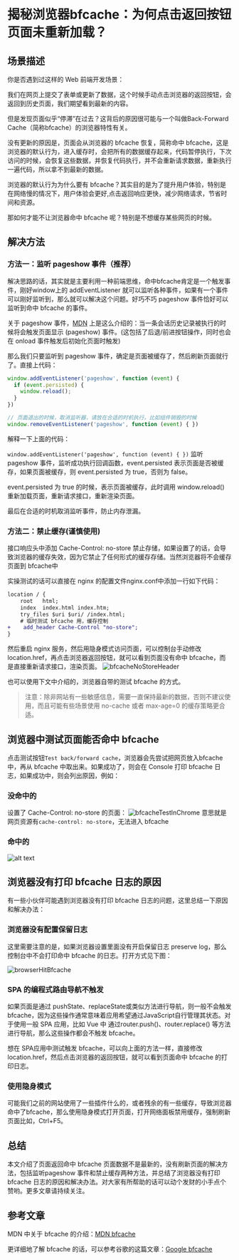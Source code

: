 # 揭秘浏览器bfcache：为何点击返回按钮页面未重新加载？

## 场景描述

你是否遇到过这样的 Web 前端开发场景：

我们在网页上提交了表单或更新了数据，这个时候手动点击浏览器的返回按钮，会返回到历史页面，我们期望看到最新的内容。

但是发现页面似乎“停滞”在过去？这背后的原因很可能与一个叫做Back-Forward Cache（简称bfcache）的浏览器特性有关。

没有更新的原因是，页面会从浏览器的 bfcache 恢复，简称命中 bfcache，这是浏览器的默认行为，进入缓存时，会把所有的数据缓存起来，代码暂停执行，下次访问的时候，会恢复这些数据，并恢复代码执行，并不会重新请求数据，重新执行一遍代码，所以拿不到最新的数据。

浏览器的默认行为为什么要有 bfcache？其实目的是为了提升用户体验，特别是在网络慢的情况下，用户体验会更好,点击返回响应更快，减少网络请求，节省时间和资源。

那如何才能不让浏览器命中 bfcache 呢？特别是不想缓存某些网页的时候。

## 解决方法

### 方法一：监听 pageshow 事件（推荐）

解决思路的话，其实就是主要利用一种前端思维，命中bfcache肯定是一个触发事件，刚好window上的 addEventListener 就可以监听各种事件，如果有一个事件可以刚好监听到，那么就可以解决这个问题。好巧不巧 pageshow 事件恰好可以监听到命中 bfcache 的事件。

关于 pageshow 事件，[MDN](https://developer.mozilla.org/zh-CN/docs/Web/API/Window/pageshow_event) 上是这么介绍的：当一条会话历史记录被执行的时候将会触发页面显示 (pageshow) 事件。(这包括了后退/前进按钮操作，同时也会在 onload 事件触发后初始化页面时触发)

那么我们只要监听到 pageshow 事件，确定是页面被缓存了，然后刷新页面就行了。直接上代码：

```javascript
window.addEventListener('pageshow', function (event) { 
  if (event.persisted) {
    window.reload();
  }
})

// 页面退出的时候，取消监听器，请放在合适的时机执行，比如组件销毁的时候
window.removeEventListener('pageshow', function (event) { })
```

解释一下上面的代码：

`window.addEventListener('pageshow', function (event) { })` 监听 pageshow 事件，监听成功执行回调函数，event.persisted 表示页面是否被缓存，如果页面被缓存，则 event.persisted 为 true，否则为 false。

event.persisted 为 true 的时候，表示页面被缓存，此时调用 window.reload() 重新加载页面，重新请求接口，重新渲染页面。

最后在合适的时机取消监听事件，防止内存泄漏。

### 方法二：禁止缓存(谨慎使用)

接口响应头中添加 Cache-Control: no-store 禁止存储，如果设置了的话，会导致浏览器的缓存失效，因为它禁止了任何形式的缓存存储。当然浏览器将不会缓存页面到 bfcache中

实操测试的话可以直接在 nginx 的配置文件nginx.conf中添加一行如下代码：

```patch
location / {
    root   html;
    index  index.html index.htm;
    try_files $uri $uri/ /index.html;
    # 临时测试 bfcache 用，缓存控制
+    add_header Cache-Control "no-store";
}
```

然后重启 nginx 服务，然后用隐身模式访问页面，可以控制台手动修改location.href，再点击浏览器返回按钮，就可以看到页面没有命中 bfcache，而是直接重新请求接口，渲染页面。
![bfcacheNoStoreHeader](images/bfcacheNoStoreHeader.png)

也可以使用下文中介绍的，浏览器自带的测试 bfcache 的方式。

> 注意：除非网站有一些敏感信息，需要一直保持最新的数据，否则不建议使用，而且可能有些场景使用 no-cache 或者 max-age=0 的缓存策略更合适。

## 浏览器中测试页面能否命中 bfcache

点击测试按钮`Test back/forward cache`，浏览器会先尝试把网页放入bfcache中，再从 bfcache 中取出来。如果成功了，则会在 Console 打印 bfcache 日志，如果成功中，则会列出原因，例如：

### 没命中的

设置了  Cache-Control: no-store 的页面：
![bfcacheTestInChrome](images/bfcacheTestInChrome.png)
意思就是网页资源有`cache-control: no-store`，无法进入 bfcache

### 命中的

![alt text](images/bfcacheTestInChromeSuccess.png)

## 浏览器没有打印 bfcache 日志的原因

有一些小伙伴可能遇到浏览器没有打印 bfcache 日志的问题，这里总结一下原因和解决办法：

### 浏览器没有配置保留日志

这里需要注意的是，如果浏览器设置里面没有开启保留日志 preserve log，那么控制台中不会打印命中 bfcache 的日志。打开方式见下图：

![browserHitBfcache](images/browserHitBfcache.png)

### SPA 的编程式路由导航不触发

如果页面是通过 pushState、replaceState或类似方法进行导航，则一般不会触发bfcache，因为这些操作通常意味着应用希望通过JavaScript自行管理其状态。对于使用一般 SPA 应用，比如 Vue 中 通过router.push()、router.replace() 等方法进行导航，那么这些操作都会不触发 bfcache。

想在 SPA应用中测试触发 bfcache，可以向上面的方法一样，直接修改  location.href，然后点击浏览器的返回按钮，就可以看到页面命中 bfcache 的打印日志。

### 使用隐身模式

可能我们之前的网站使用了一些插件什么的，或者残余的有一些缓存，导致浏览器命中了bfcache，那么使用隐身模式打开页面，打开网络面板禁用缓存，强制刷新页面比如，Ctrl+F5。

## 总结

本文介绍了页面返回命中 bfcache 页面数据不是最新的，没有刷新页面的解决方法，包括监听pageshow 事件和禁止缓存两种方法，并总结了浏览器没有打印 bfcache 日志的原因和解决办法。对大家有所帮助的话可以动个发财的小手点个赞哟。更多文章请持续关注。

## 参考文章

MDN 中关于 bfcache 的介绍：[MDN bfcache](https://developer.mozilla.org/zh-CN/docs/Glossary/bfcache)

更详细地了解 bfcache 的话，可以参考谷歌的这篇文章：[Google bfcache](https://web.developers.google.cn/articles/bfcache?hl=zh-cn)
